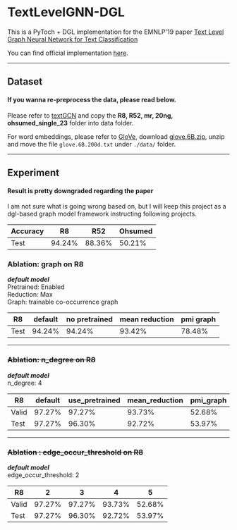 # TextLevelGNN-DGL

This is a PyToch + DGL implementation for the EMNLP'19 paper [Text Level Graph Neural Network for Text Classification](https://www.aclweb.org/anthology/D19-1345.pdf)

You can find official implementation [here](https://github.com/mojave-pku/TextLevelGCN).

---
## Dataset

#### If you wanna re-preprocess the data, please read below.

Please refer to [textGCN](https://github.com/yao8839836/text_gcn/tree/master/data) 
and copy the **R8, R52, mr, 20ng, ohsumed_single_23** folder into data folder.

For word embeddings, please refer to [GloVe](https://nlp.stanford.edu/projects/glove/), 
download [glove.6B.zip](https://nlp.stanford.edu/data/glove.6B.zip), 
unzip and move the file `glove.6B.200d.txt` under `./data/` folder.

---

## Experiment

#### Result is pretty downgraded regarding the paper

I am not sure what is going wrong based on, but I will keep this project as a dgl-based graph model framework instructing
following projects.

| Accuracy | R8     | R52    | Ohsumed |
|----------|--------|--------|---------|
| Test     | 94.24% | 88.36% | 50.21%  |

### Ablation: graph on R8

***default model***\
Pretrained: Enabled\
Reduction: Max\
Graph: trainable co-occurrence graph

| R8    | default | no pretrained | mean reduction | pmi graph |
|-------|---------|---------------|----------------|-----------|
| Test  | 94.24%  | 94.24%        | 93.42%         | 78.48%    |

---
### ~~Ablation: n_degree on R8~~

***default model***\
n_degree: 4

| R8    | default | use_pretrained | mean_reduction | pmi_graph |
|-------|---------|----------------|----------------|-----------|
| Valid | 97.27%  | 97.27%         | 93.73%         | 52.68%    |
| Test  | 97.27%  |96.30%          | 92.72%         | 53.97%    |

---
### ~~Ablation : edge_occur_threshold on R8~~
***default model***\
edge_occur_threshold: 2

| R8    | 2      | 3      | 4      | 5      |
|-------|--------|--------|--------|--------|
| Valid | 97.27% | 97.27% | 93.73% | 52.68% |
| Test  | 97.27% | 96.30% | 92.72% | 53.97% |

